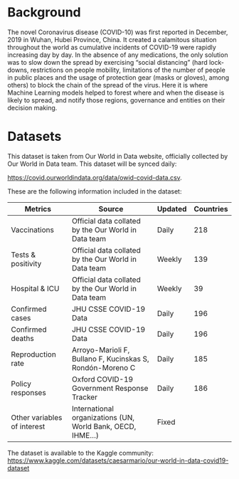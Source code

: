 
# Background

The novel Coronavirus disease (COVID-10) was first reported in December, 2019 in Wuhan, Hubei Province, China. It created a calamitous situation throughout the world as cumulative incidents of COVID-19 were rapidly increasing day by day. In the absence of any medications, the only solution was to slow down the spread by exercising “social distancing” (hard lock-downs, restrictions on people mobility, limitations of the number of people in public places and the usage of protection gear (masks or gloves), among others) to block the chain of the spread of the virus. Here it is where Machine Learning models helped to forest where and when the disease is likely to spread, and notify those regions, governance and entities on their decision making.

# Datasets

This dataset is taken from Our World in Data website, officially collected by Our World in Data team. This dataset will be synced daily:

https://covid.ourworldindata.org/data/owid-covid-data.csv. 

These are the following information included in the dataset:

| Metrics | Source | Updated | Countries |
| -- | -- | -- | -- |
| Vaccinations | Official data collated by the Our World in Data team | Daily | 218 |
| Tests & positivity | Official data collated by the Our World in Data team | Weekly | 139 |
| Hospital & ICU | Official data collated by the Our World in Data team | Weekly | 39 |
| Confirmed cases | JHU CSSE COVID-19 Data | Daily | 196 |
| Confirmed deaths | JHU CSSE COVID-19 Data | Daily | 196 |
| Reproduction rate | Arroyo-Marioli F, Bullano F, Kucinskas S, Rondón-Moreno C | Daily | 185 |
| Policy responses | Oxford COVID-19 Government Response Tracker | Daily | 186 |
| Other variables of interest | International organizations (UN, World Bank, OECD, IHME…) | Fixed | |

The dataset is available to the Kaggle community:
https://www.kaggle.com/datasets/caesarmario/our-world-in-data-covid19-dataset

